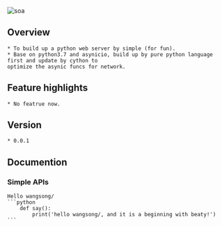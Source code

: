![soa][soa_banner]

## Overview
	* To build up a python web server by simple (for fun).
	* Base on python3.7 and asynicio, build up by pure python language first and update by cython to
	optimize the asynic funcs for network.

## Feature highlights
	* No featrue now.

## Version
	* 0.0.1

## Documention

### Simple APIs

	Hello wangsong/
	```python
		def say():
			print('hello wangsong/, and it is a beginning with beaty!')
	```


[soa_banner]: //
